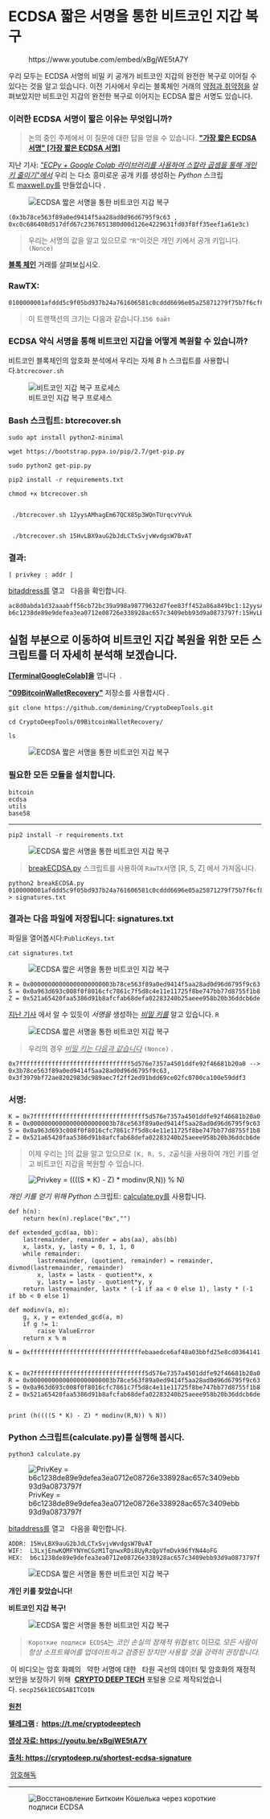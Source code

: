 # ECDSA 짧은 서명을 통한 비트코인 ​​지갑 복구

<!-- wp:embed {"url":"https://www.youtube.com/embed/xBgjWE5tA7Y","type":"rich","providerNameSlug":"вставить-обработчик","responsive":true,"className":"wp-embed-aspect-16-9 wp-has-aspect-ratio"} -->
<figure class="wp-block-embed is-type-rich is-provider-вставить-обработчик wp-block-embed-вставить-обработчик wp-embed-aspect-16-9 wp-has-aspect-ratio"><div class="wp-block-embed__wrapper">
https://www.youtube.com/embed/xBgjWE5tA7Y
</div></figure>
<!-- /wp:embed -->

<!-- wp:paragraph -->
<p>우리 모두는 ECDSA 서명의 비밀 키 공개가 비트코인 ​​지갑의 완전한 복구로 이어질 수 있다는 것을 알고 있습니다.&nbsp;이전 기사에서 우리는 블록체인 거래의&nbsp;<a href="https://cryptodeep.ru/lattice-attack/" target="_blank" rel="noreferrer noopener">약점과 취약점을</a>&nbsp;살펴보았지만 비트코인 ​​지갑의 완전한 복구로 이어지는 ECDSA 짧은 서명도 있습니다.</p>
<!-- /wp:paragraph -->

<!-- wp:heading {"level":3} -->
<h3>이러한 ECDSA 서명이 짧은 이유는 무엇입니까?</h3>
<!-- /wp:heading -->

<!-- wp:quote -->
<blockquote class="wp-block-quote"><!-- wp:paragraph -->
<p>논의 중인 주제에서 이 질문에 대한 답을 얻을 수 있습니다.&nbsp;<a href="https://bitcoin.stackexchange.com/questions/38513/the-shortest-ecdsa-signature" target="_blank" rel="noreferrer noopener"><strong>"가장 짧은 ECDSA 서명" [가장 짧은 ECDSA 서명]</strong></a></p>
<!-- /wp:paragraph --></blockquote>
<!-- /wp:quote -->

<!-- wp:paragraph -->
<p>지난 기사:&nbsp;<a href="https://cryptodeep.ru/reduce-private-key/" target="_blank" rel="noreferrer noopener"><em>"ECPy + Google Colab 라이브러리를 사용하여 스칼라 곱셈을 통해 개인 키 줄이기"에서</em></a>&nbsp;우리 는 다소 흥미로운 공개 키를 생성하는&nbsp;<em>Python</em>&nbsp;스크립트&nbsp;<a href="https://github.com/demining/CryptoDeepTools/blob/main/08ReducePrivateKey/maxwell.py" target="_blank" rel="noreferrer noopener">maxwell.py를</a>&nbsp;만들었습니다 .</p>
<!-- /wp:paragraph -->

<!-- wp:image -->
<figure class="wp-block-image"><img src="https://habrastorage.org/getpro/habr/upload_files/69a/7a0/b32/69a7a0b324ac3b1f3e0dc27f0f4130bf.png" alt="ECDSA 짧은 서명을 통한 비트코인 ​​지갑 복구"/></figure>
<!-- /wp:image -->

<!-- wp:code -->
<pre class="wp-block-code"><code>(0x3b78ce563f89a0ed9414f5aa28ad0d96d6795f9c63 , 0xc0c686408d517dfd67c2367651380d00d126e4229631fd03f8ff35eef1a61e3c)</code></pre>
<!-- /wp:code -->

<!-- wp:quote -->
<blockquote class="wp-block-quote"><!-- wp:paragraph -->
<p>우리는 서명의 값을 알고 있으므로&nbsp;<code>"R"</code>이것은 개인 키에서 공개 키입니다.<code>(Nonce)</code></p>
<!-- /wp:paragraph --></blockquote>
<!-- /wp:quote -->

<!-- wp:paragraph -->
<p><a href="https://btc.exan.tech/tx/11e6b169701a9047f3ddbb9bc4d4ab1a148c430ba4a5929764e97e76031f4ee3" target="_blank" rel="noreferrer noopener"><strong>블록 체인</strong></a>&nbsp;거래를 살펴보십시오.<a href="https://btc.exan.tech/tx/11e6b169701a9047f3ddbb9bc4d4ab1a148c430ba4a5929764e97e76031f4ee3" target="_blank" rel="noreferrer noopener"><strong></strong></a></p>
<!-- /wp:paragraph -->

<!-- wp:heading {"level":3} -->
<h3>RawTX:</h3>
<!-- /wp:heading -->

<!-- wp:code -->
<pre class="wp-block-code"><code>0100000001afddd5c9f05bd937b24a761606581c0cddd6696e05a25871279f75b7f6cf891f250000005f3c303902153b78ce563f89a0ed9414f5aa28ad0d96d6795f9c6302200a963d693c008f0f8016cfc7861c7f5d8c4e11e11725f8be747bb77d8755f1b8012103151033d660dc0ef657f379065cab49932ce4fb626d92e50d4194e026328af853ffffffff010000000000000000016a00000000
</code></pre>
<!-- /wp:code -->

<!-- wp:quote -->
<blockquote class="wp-block-quote"><!-- wp:paragraph -->
<p>이 트랜잭션의 크기는 다음과 같습니다.<code>156 байт</code></p>
<!-- /wp:paragraph --></blockquote>
<!-- /wp:quote -->

<!-- wp:heading {"level":3} -->
<h3>ECDSA 약식 서명을 통해 비트코인 ​​지갑을 어떻게 복원할 수 있습니까?</h3>
<!-- /wp:heading -->

<!-- wp:paragraph -->
<p>비트코인 블록체인의 암호화 분석에서 우리는 자체&nbsp;<em>B</em>&nbsp;h 스크립트를 사용합니다.<code>btcrecover.sh</code></p>
<!-- /wp:paragraph -->

<!-- wp:image -->
<figure class="wp-block-image"><img src="https://habrastorage.org/getpro/habr/upload_files/299/fa2/616/299fa2616cbdb8e6df9304862f441ba2.gif" alt="비트코인 지갑 복구 프로세스" title="비트코인 지갑 복구 프로세스"/><figcaption class="wp-element-caption">비트코인 지갑 복구 프로세스</figcaption></figure>
<!-- /wp:image -->

<!-- wp:heading {"level":3} -->
<h3>Bash 스크립트: btcrecover.sh</h3>
<!-- /wp:heading -->

<!-- wp:code -->
<pre class="wp-block-code"><code>sudo apt install python2-minimal

wget https://bootstrap.pypa.io/pip/2.7/get-pip.py

sudo python2 get-pip.py

pip2 install -r requirements.txt

chmod +x btcrecover.sh


 ./btcrecover.sh 12yysAMhagEm67QCX85p3WQnTUrqcvYVuk


 ./btcrecover.sh 15HvLBX9auG2bJdLCTxSvjvWvdgsW7BvAT
</code></pre>
<!-- /wp:code -->

<!-- wp:heading {"level":3} -->
<h3>결과:</h3>
<!-- /wp:heading -->

<!-- wp:paragraph -->
<p><code>| privkey : addr |</code></p>
<!-- /wp:paragraph -->

<!-- wp:paragraph -->
<p><a href="https://cryptodeep.ru/bitaddress.html" target="_blank" rel="noreferrer noopener">bitaddress를</a>&nbsp;열고&nbsp;&nbsp;&nbsp;다음을 확인합니다.</p>
<!-- /wp:paragraph -->

<!-- wp:code -->
<pre class="wp-block-code"><code>ac8d0abda1d32aaabff56cb72bc39a998a98779632d7fee83ff452a86a849bc1:12yysAMhagEm67QCX85p3WQnTUrqcvYVuk
b6c1238de89e9defea3ea0712e08726e338928ac657c3409ebb93d9a0873797f:15HvLBX9auG2bJdLCTxSvjvWvdgsW7BvAT</code></pre>
<!-- /wp:code -->

<!-- wp:heading -->
<h2>실험 부분으로 이동하여 비트코인 ​​지갑 복원을 위한 모든 스크립트를 더 자세히 분석해 보겠습니다.</h2>
<!-- /wp:heading -->

<!-- wp:paragraph -->
<p><a href="https://github.com/demining/TerminalGoogleColab" target="_blank" rel="noreferrer noopener"><strong>[TerminalGoogleColab]을</strong></a>&nbsp;엽니다&nbsp;&nbsp;.</p>
<!-- /wp:paragraph -->

<!-- wp:paragraph -->
<p><a href="https://github.com/demining/CryptoDeepTools/tree/main/09BitcoinWalletRecovery" target="_blank" rel="noreferrer noopener"><strong>"09BitcoinWalletRecovery"</strong></a>&nbsp;저장소를 사용합시다&nbsp;.</p>
<!-- /wp:paragraph -->

<!-- wp:code -->
<pre class="wp-block-code"><code>git clone https://github.com/demining/CryptoDeepTools.git

cd CryptoDeepTools/09BitcoinWalletRecovery/

ls</code></pre>
<!-- /wp:code -->

<!-- wp:image -->
<figure class="wp-block-image"><img src="https://habrastorage.org/getpro/habr/upload_files/4e3/7b8/f6c/4e37b8f6cefc8f8d0553f541a5eb8b98.png" alt="ECDSA 짧은 서명을 통한 비트코인 ​​지갑 복구"/></figure>
<!-- /wp:image -->

<!-- wp:heading {"level":3} -->
<h3>필요한 모든 모듈을 설치합니다.</h3>
<!-- /wp:heading -->

<!-- wp:code -->
<pre class="wp-block-code"><code>bitcoin
ecdsa
utils
base58</code></pre>
<!-- /wp:code -->

<!-- wp:separator -->
<hr class="wp-block-separator has-alpha-channel-opacity"/>
<!-- /wp:separator -->

<!-- wp:code -->
<pre class="wp-block-code"><code>pip2 install -r requirements.txt</code></pre>
<!-- /wp:code -->

<!-- wp:image -->
<figure class="wp-block-image"><img src="https://habrastorage.org/getpro/habr/upload_files/d5f/25e/5b1/d5f25e5b1b966ff43a48aaf0955ecfcd.png" alt="ECDSA 짧은 서명을 통한 비트코인 ​​지갑 복구"/></figure>
<!-- /wp:image -->

<!-- wp:quote -->
<blockquote class="wp-block-quote"><!-- wp:paragraph -->
<p><a href="https://github.com/demining/CryptoDeepTools/blob/main/09BitcoinWalletRecovery/breakECDSA.py" target="_blank" rel="noreferrer noopener">breakECDSA.py</a>&nbsp;스크립트를 사용하여&nbsp;<code>RawTX</code>서명 [R, S, Z]&nbsp;에서 가져옵니다.</p>
<!-- /wp:paragraph --></blockquote>
<!-- /wp:quote -->

<!-- wp:code -->
<pre class="wp-block-code"><code>python2 breakECDSA.py 0100000001afddd5c9f05bd937b24a761606581c0cddd6696e05a25871279f75b7f6cf891f250000005f3c303902153b78ce563f89a0ed9414f5aa28ad0d96d6795f9c6302200a963d693c008f0f8016cfc7861c7f5d8c4e11e11725f8be747bb77d8755f1b8012103151033d660dc0ef657f379065cab49932ce4fb626d92e50d4194e026328af853ffffffff010000000000000000016a00000000 &gt; signatures.txt
</code></pre>
<!-- /wp:code -->

<!-- wp:heading {"level":3} -->
<h3>결과는 다음 파일에 저장됩니다: signatures.txt</h3>
<!-- /wp:heading -->

<!-- wp:paragraph -->
<p>파일을 열어봅시다:<code>PublicKeys.txt</code></p>
<!-- /wp:paragraph -->

<!-- wp:code -->
<pre class="wp-block-code"><code>cat signatures.txt</code></pre>
<!-- /wp:code -->

<!-- wp:image -->
<figure class="wp-block-image"><img src="https://habrastorage.org/getpro/habr/upload_files/cd3/2b9/9e3/cd32b99e37cc600ddd3c35965e2a0288.png" alt="ECDSA 짧은 서명을 통한 비트코인 ​​지갑 복구"/></figure>
<!-- /wp:image -->

<!-- wp:code -->
<pre class="wp-block-code"><code>R = 0x00000000000000000000003b78ce563f89a0ed9414f5aa28ad0d96d6795f9c63
S = 0x0a963d693c008f0f8016cfc7861c7f5d8c4e11e11725f8be747bb77d8755f1b8
Z = 0x521a65420faa5386d91b8afcfab68defa02283240b25aeee958b20b36ddcb6de</code></pre>
<!-- /wp:code -->

<!-- wp:paragraph -->
<p><a href="https://habr.com/ru/post/682220/">지난 기사</a>&nbsp;에서 알 수 있듯이&nbsp;<em>서명을</em>&nbsp;생성하는&nbsp;<em><u>비밀 키를</u></em>&nbsp;알고 있습니다.<em></em>&nbsp;<code>R</code></p>
<!-- /wp:paragraph -->

<!-- wp:image -->
<figure class="wp-block-image"><img src="https://habrastorage.org/getpro/habr/upload_files/9df/b17/63d/9dfb1763d978473245abb6cab03e0e48.png" alt="ECDSA 짧은 서명을 통한 비트코인 ​​지갑 복구"/></figure>
<!-- /wp:image -->

<!-- wp:quote -->
<blockquote class="wp-block-quote"><!-- wp:paragraph -->
<p>우리의 경우&nbsp;<em><u>비밀 키는 다음과 같습니다</u></em>&nbsp;<code>(Nonce)</code>&nbsp;.</p>
<!-- /wp:paragraph --></blockquote>
<!-- /wp:quote -->

<!-- wp:code -->
<pre class="wp-block-code"><code>0x7fffffffffffffffffffffffffffffff5d576e7357a4501ddfe92f46681b20a0 --&gt; 0x3b78ce563f89a0ed9414f5aa28ad0d96d6795f9c63, 0x3f3979bf72ae8202983dc989aec7f2ff2ed91bdd69ce02fc0700ca100e59ddf3
</code></pre>
<!-- /wp:code -->

<!-- wp:heading {"level":3} -->
<h3>서명:</h3>
<!-- /wp:heading -->

<!-- wp:code -->
<pre class="wp-block-code"><code>K = 0x7fffffffffffffffffffffffffffffff5d576e7357a4501ddfe92f46681b20a0
R = 0x00000000000000000000003b78ce563f89a0ed9414f5aa28ad0d96d6795f9c63
S = 0x0a963d693c008f0f8016cfc7861c7f5d8c4e11e11725f8be747bb77d8755f1b8
Z = 0x521a65420faa5386d91b8afcfab68defa02283240b25aeee958b20b36ddcb6de</code></pre>
<!-- /wp:code -->

<!-- wp:quote -->
<blockquote class="wp-block-quote"><!-- wp:paragraph -->
<p>이제 우리는 ]의 값을 알고 있으므로&nbsp;<code>[K, R, S, Z</code>공식을 사용하여 개인 키를 얻고 비트코인 ​​지갑을 복원할 수 있습니다.</p>
<!-- /wp:paragraph --></blockquote>
<!-- /wp:quote -->

<!-- wp:image -->
<figure class="wp-block-image"><img src="https://habrastorage.org/getpro/habr/upload_files/2db/a14/ab5/2dba14ab5cb76228181c68a9403038a7.svg" alt="Privkey = ((((S * K) - Z) * ​​modinv(R,N)) % N)"/></figure>
<!-- /wp:image -->

<!-- wp:paragraph -->
<p><em>개인 키를 얻기 위해 Python</em>&nbsp;스크립트:&nbsp;<a href="https://github.com/demining/CryptoDeepTools/blob/main/09BitcoinWalletRecovery/calculate.py" target="_blank" rel="noreferrer noopener">calculate.py를</a>&nbsp;사용합니다.<a href="https://github.com/demining/CryptoDeepTools/blob/main/09BitcoinWalletRecovery/calculate.py" target="_blank" rel="noreferrer noopener"></a></p>
<!-- /wp:paragraph -->

<!-- wp:code -->
<pre class="wp-block-code"><code>def h(n):
    return hex(n).replace("0x","")

def extended_gcd(aa, bb):
    lastremainder, remainder = abs(aa), abs(bb)
    x, lastx, y, lasty = 0, 1, 1, 0
    while remainder:
        lastremainder, (quotient, remainder) = remainder, divmod(lastremainder, remainder)
        x, lastx = lastx - quotient*x, x
        y, lasty = lasty - quotient*y, y
    return lastremainder, lastx * (-1 if aa &lt; 0 else 1), lasty * (-1 if bb &lt; 0 else 1)

def modinv(a, m):
    g, x, y = extended_gcd(a, m)
    if g != 1:
        raise ValueError
    return x % m
    
N = 0xfffffffffffffffffffffffffffffffebaaedce6af48a03bbfd25e8cd0364141


K = 0x7fffffffffffffffffffffffffffffff5d576e7357a4501ddfe92f46681b20a0
R = 0x00000000000000000000003b78ce563f89a0ed9414f5aa28ad0d96d6795f9c63
S = 0x0a963d693c008f0f8016cfc7861c7f5d8c4e11e11725f8be747bb77d8755f1b8
Z = 0x521a65420faa5386d91b8afcfab68defa02283240b25aeee958b20b36ddcb6de


print (h((((S * K) - Z) * modinv(R,N)) % N))</code></pre>
<!-- /wp:code -->

<!-- wp:heading {"level":3} -->
<h3>Python 스크립트(calculate.py)를 실행해 봅시다.</h3>
<!-- /wp:heading -->

<!-- wp:code -->
<pre class="wp-block-code"><code>python3 calculate.py</code></pre>
<!-- /wp:code -->

<!-- wp:image -->
<figure class="wp-block-image"><img src="https://habrastorage.org/getpro/habr/upload_files/502/645/324/502645324ec5666803f791ea3cc3a109.png" alt="PrivKey = b6c1238de89e9defea3ea0712e08726e338928ac657c3409ebb93d9a0873797f" title="PrivKey = b6c1238de89e9defea3ea0712e08726e338928ac657c3409ebb93d9a0873797f"/><figcaption class="wp-element-caption">PrivKey = b6c1238de89e9defea3ea0712e08726e338928ac657c3409ebb93d9a0873797f</figcaption></figure>
<!-- /wp:image -->

<!-- wp:paragraph -->
<p><a href="https://cryptodeep.ru/bitaddress.html" target="_blank" rel="noreferrer noopener">bitaddress를</a>&nbsp;열고&nbsp;&nbsp;&nbsp;다음을 확인합니다.</p>
<!-- /wp:paragraph -->

<!-- wp:code -->
<pre class="wp-block-code"><code>ADDR: 15HvLBX9auG2bJdLCTxSvjvWvdgsW7BvAT
WIF:  L3LxjEnwKQMFYNYmCGzM1TqnwxRDi8UyRzQpVfmDvk96fYN44oFG
HEX:  b6c1238de89e9defea3ea0712e08726e338928ac657c3409ebb93d9a0873797f</code></pre>
<!-- /wp:code -->

<!-- wp:image -->
<figure class="wp-block-image"><img src="https://habrastorage.org/getpro/habr/upload_files/82b/5e1/157/82b5e115789ac3949bbe28bb975a2826.png" alt="ECDSA 짧은 서명을 통한 비트코인 ​​지갑 복구"/></figure>
<!-- /wp:image -->

<!-- wp:paragraph -->
<p><strong>개인 키를 찾았습니다!</strong></p>
<!-- /wp:paragraph -->

<!-- wp:paragraph -->
<p><strong>비트코인 지갑 복구!</strong></p>
<!-- /wp:paragraph -->

<!-- wp:image -->
<figure class="wp-block-image"><img src="https://habrastorage.org/getpro/habr/upload_files/50f/e20/dbc/50fe20dbc6d9d6f4a4dbf43c6eaba268.png" alt="ECDSA 짧은 서명을 통한 비트코인 ​​지갑 복구"/></figure>
<!-- /wp:image -->

<!-- wp:quote -->
<blockquote class="wp-block-quote"><!-- wp:paragraph -->
<p><code>Короткие подписи ECDSA</code>는&nbsp;<em>코인 손실의 잠재적 위협</em>&nbsp;<code>BTC</code>&nbsp;이므로&nbsp;<em>모든 사람이 항상 소프트웨어를 업데이트하고 검증된 장치만 사용할 것을 강력히 권장합니다.</em></p>
<!-- /wp:paragraph --></blockquote>
<!-- /wp:quote -->

<!-- wp:paragraph -->
<p>&nbsp;이 비디오는 암호 화폐의&nbsp;&nbsp;&nbsp;약한 서명에 대한&nbsp;&nbsp;&nbsp;타원 곡선의 데이터 및 암호화의 재정적 보안을 보장하기 위해&nbsp;&nbsp;<a href="https://cryptodeep.ru/" target="_blank" rel="noreferrer noopener"><strong>CRYPTO DEEP TECH</strong></a>&nbsp;포털용 으로 제작되었습니다.&nbsp;<code>secp256k1</code><code>ECDSA</code><code>BITCOIN</code></p>
<!-- /wp:paragraph -->

<!-- wp:paragraph -->
<p><a href="https://github.com/demining/CryptoDeepTools/tree/main/09BitcoinWalletRecovery" target="_blank" rel="noreferrer noopener"><strong>원천</strong></a></p>
<!-- /wp:paragraph -->

<!-- wp:paragraph -->
<p><a href="https://t.me/cryptodeeptech"><strong>텔레그램</strong></a><strong>&nbsp;:&nbsp;&nbsp;</strong><a href="https://t.me/cryptodeeptech" target="_blank" rel="noreferrer noopener"><strong><u>https://t.me/cryptodeeptech</u></strong></a></p>
<!-- /wp:paragraph -->

<!-- wp:paragraph -->
<p><strong><a href="https://youtu.be/xBgjWE5tA7Y" target="_blank" rel="noreferrer noopener">영상 자료: https://youtu.be/xBgjWE5tA7Y</a></strong></p>
<!-- /wp:paragraph -->

<!-- wp:paragraph -->
<p><a href="https://cryptodeep.ru/shortest-ecdsa-signature" target="_blank" rel="noreferrer noopener"><strong>출처: https://cryptodeep.ru/shortest-ecdsa-signature</strong></a></p>
<!-- /wp:paragraph -->

<!-- wp:paragraph -->
<p>&nbsp;<a href="https://cryptodeep.ru/category/%d0%ba%d1%80%d0%b8%d0%bf%d1%82%d0%be%d0%b0%d0%bd%d0%b0%d0%bb%d0%b8%d0%b7/">암호해독</a></p>
<!-- /wp:paragraph -->

<!-- wp:separator -->
<hr class="wp-block-separator has-alpha-channel-opacity"/>
<!-- /wp:separator -->

<!-- wp:image {"id":2408} -->
<figure class="wp-block-image"><img src="https://cryptodeep.ru/wp-content/uploads/2023/03/013-1024x576.png" alt="Восстановление Биткоин Кошелька через короткие подписи ECDSA" class="wp-image-2408"/></figure>
<!-- /wp:image -->
